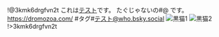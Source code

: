 !@3kmk6drgfvn2t
これは[テスト](https://vaporoid.com/)です。
たぐじゃないの#@ です。
<https://dromozoa.com/>
#タグ#テスト@who.bsky.social 
![黒猫1](test01.jpg)
![黒猫2](test02.jpg)
!>3kmk6drgfvn2t

